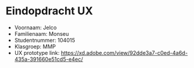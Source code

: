 # Eindopdracht UX

- Voornaam: Jelco
- Familienaam: Monseu
- Studentnummer: 104015
- Klasgroep: MMP
- UX prototype link: https://xd.adobe.com/view/92dde3a7-c0ed-4a6d-435a-391660e51cd5-e4ec/